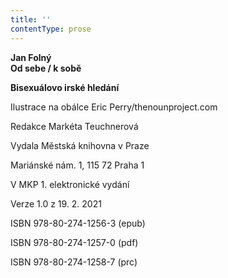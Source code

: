 ```yaml
---
title: ''
contentType: prose
---
```


**Jan Folný  
Od sebe / k sobě**

**Bisexuálovo irské hledání**

Ilustrace na obálce Eric Perry/thenounproject.com

Redakce Markéta Teuchnerová

Vydala Městská knihovna v Praze

Mariánské nám. 1, 115 72 Praha 1

V MKP 1. elektronické vydání

Verze 1.0 z 19. 2. 2021

ISBN 978-80-274-1256-3 (epub)

ISBN 978-80-274-1257-0 (pdf)

ISBN 978-80-274-1258-7 (prc)
